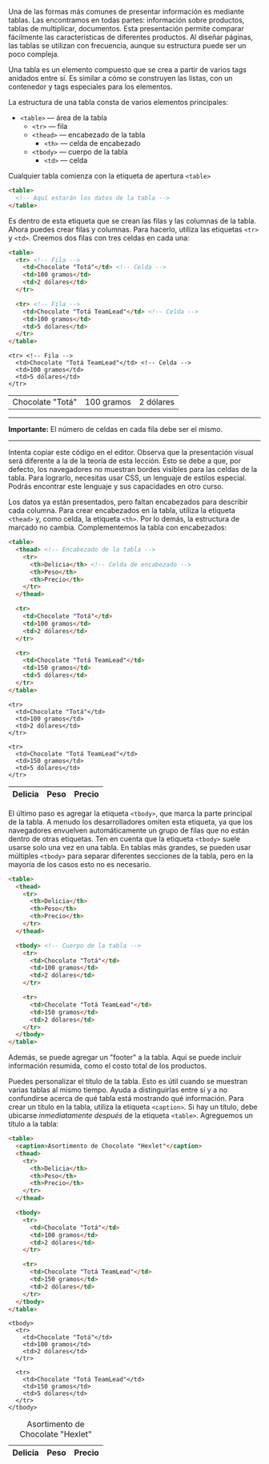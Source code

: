 Una de las formas más comunes de presentar información es mediante tablas. Las encontramos en todas partes: información sobre productos, tablas de multiplicar, documentos. Esta presentación permite comparar fácilmente las características de diferentes productos. Al diseñar páginas, las tablas se utilizan con frecuencia, aunque su estructura puede ser un poco compleja.

Una tabla es un elemento compuesto que se crea a partir de varios tags anidados entre sí. Es similar a cómo se construyen las listas, con un contenedor y tags especiales para los elementos.

La estructura de una tabla consta de varios elementos principales:

* `<table>` — área de la tabla
  * `<tr>` — fila
  * `<thead>` — encabezado de la tabla
    * `<th>` — celda de encabezado
  * `<tbody>` — cuerpo de la tabla
    * `<td>` — celda

Cualquier tabla comienza con la etiqueta de apertura `<table>`

```html
<table>
  <!-- Aquí estarán los datos de la tabla -->
</table>
```

Es dentro de esta etiqueta que se crean las filas y las columnas de la tabla. Ahora puedes crear filas y columnas. Para hacerlo, utiliza las etiquetas `<tr>` y `<td>`. Creemos dos filas con tres celdas en cada una:

```html
<table>
  <tr> <!-- Fila -->
    <td>Chocolate "Totá"</td> <!-- Celda -->
    <td>100 gramos</td>
    <td>2 dólares</td>
  </tr>

  <tr> <!-- Fila -->
    <td>Chocolate "Totá TeamLead"</td> <!-- Celda -->
    <td>100 gramos</td>
    <td>5 dólares</td>
  </tr>
</table>
```

<div class="hexlet-basics-example my-3">
  <table class="table-bordered m-0 w-100">
    <tr> <!-- Fila -->
      <td>Chocolate "Totá"</td> <!-- Celda -->
      <td>100 gramos</td>
      <td>2 dólares</td>
    </tr>

    <tr> <!-- Fila -->
      <td>Chocolate "Totá TeamLead"</td> <!-- Celda -->
      <td>100 gramos</td>
      <td>5 dólares</td>
    </tr>
  </table>
</div>

---

**Importante:** El número de celdas en cada fila debe ser el mismo.

---

Intenta copiar este código en el editor. Observa que la presentación visual será diferente a la de la teoría de esta lección. Esto se debe a que, por defecto, los navegadores no muestran bordes visibles para las celdas de la tabla. Para lograrlo, necesitas usar CSS, un lenguaje de estilos especial. Podrás encontrar este lenguaje y sus capacidades en otro curso.

Los datos ya están presentados, pero faltan encabezados para describir cada columna. Para crear encabezados en la tabla, utiliza la etiqueta `<thead>` y, como celda, la etiqueta `<th>`. Por lo demás, la estructura de marcado no cambia. Complementemos la tabla con encabezados:

```html
<table>
  <thead> <!-- Encabezado de la tabla -->
    <tr>
      <th>Delicia</th> <!-- Celda de encabezado -->
      <th>Peso</th>
      <th>Precio</th>
    </tr>
  </thead>

  <tr>
    <td>Chocolate "Totá"</td>
    <td>100 gramos</td>
    <td>2 dólares</td>
  </tr>

  <tr>
    <td>Chocolate "Totá TeamLead"</td>
    <td>150 gramos</td>
    <td>5 dólares</td>
  </tr>
</table>
```

<div class="hexlet-basics-example my-3">
  <table class="table-bordered m-0">
    <thead> <!-- Encabezado de la tabla -->
      <tr>
        <th>Delicia</th> <!-- Celda de encabezado -->
        <th>Peso</th>
        <th>Precio</th>
      </tr>
    </thead>

    <tr>
      <td>Chocolate "Totá"</td>
      <td>100 gramos</td>
      <td>2 dólares</td>
    </tr>

    <tr>
      <td>Chocolate "Totá TeamLead"</td>
      <td>150 gramos</td>
      <td>5 dólares</td>
    </tr>
  </table>
</div>

El último paso es agregar la etiqueta `<tbody>`, que marca la parte principal de la tabla. A menudo los desarrolladores omiten esta etiqueta, ya que los navegadores envuelven automáticamente un grupo de filas que no están dentro de otras etiquetas. Ten en cuenta que la etiqueta `<tbody>` suele usarse solo una vez en una tabla. En tablas más grandes, se pueden usar múltiples `<tbody>` para separar diferentes secciones de la tabla, pero en la mayoría de los casos esto no es necesario.

```html
<table>
  <thead>
    <tr>
      <th>Delicia</th>
      <th>Peso</th>
      <th>Precio</th>
    </tr>
  </thead>

  <tbody> <!-- Cuerpo de la tabla -->
    <tr>
      <td>Chocolate "Totá"</td>
      <td>100 gramos</td>
      <td>2 dólares</td>
    </tr>

    <tr>
      <td>Chocolate "Totá TeamLead"</td>
      <td>150 gramos</td>
      <td>2 dólares</td>
    </tr>
  </tbody>
</table>
```

Además, se puede agregar un "footer" a la tabla. Aquí se puede incluir información resumida, como el costo total de los productos.

Puedes personalizar el título de la tabla. Esto es útil cuando se muestran varias tablas al mismo tiempo. Ayuda a distinguirlas entre sí y a no confundirse acerca de qué tabla está mostrando qué información. Para crear un título en la tabla, utiliza la etiqueta `<caption>`. Si hay un título, debe ubicarse _inmediatamente después_ de la etiqueta `<table>`. Agreguemos un título a la tabla:


```html
<table>
  <caption>Asortimento de Chocolate "Hexlet"</caption>
  <thead>
    <tr>
      <th>Delicia</th>
      <th>Peso</th>
      <th>Precio</th>
    </tr>
  </thead>

  <tbody>
    <tr>
      <td>Chocolate "Totá"</td>
      <td>100 gramos</td>
      <td>2 dólares</td>
    </tr>

    <tr>
      <td>Chocolate "Totá TeamLead"</td>
      <td>150 gramos</td>
      <td>2 dólares</td>
    </tr>
  </tbody>
</table>
```

<div class="hexlet-basics-example my-3">
  <table class="table-bordered m-0">
    <caption>Asortimento de Chocolate "Hexlet"</caption>
    <thead>
      <tr>
        <th>Delicia</th>
        <th>Peso</th>
        <th>Precio</th>
      </tr>
    </thead>

    <tbody>
      <tr>
        <td>Chocolate "Totá"</td>
        <td>100 gramos</td>
        <td>2 dólares</td>
      </tr>

      <tr>
        <td>Chocolate "Totá TeamLead"</td>
        <td>150 gramos</td>
        <td>5 dólares</td>
      </tr>
    </tbody>
  </table>
</div>
